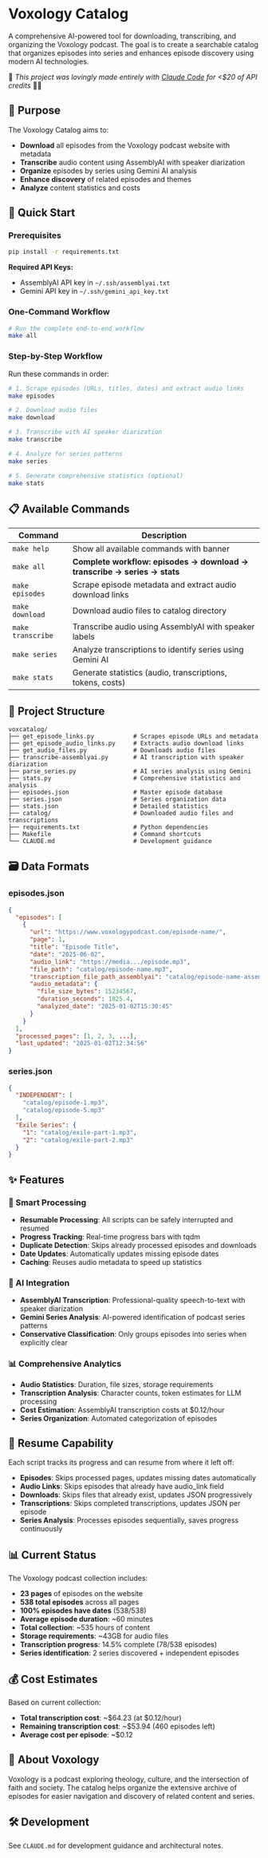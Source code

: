 # Voxology Catalog

A comprehensive AI-powered tool for downloading, transcribing, and organizing the Voxology podcast. The goal is to create a searchable catalog that organizes episodes into series and enhances episode discovery using modern AI technologies.

💝 _This project was lovingly made entirely with [Claude Code](https://claude.ai/code) for <$20 of API credits_ 🤖✨

## 🎯 Purpose

The Voxology Catalog aims to:
- **Download** all episodes from the Voxology podcast website with metadata
- **Transcribe** audio content using AssemblyAI with speaker diarization
- **Organize** episodes by series using Gemini AI analysis
- **Enhance discovery** of related episodes and themes
- **Analyze** content statistics and costs

## 🚀 Quick Start

### Prerequisites
```bash
pip install -r requirements.txt
```

**Required API Keys:**
- AssemblyAI API key in `~/.ssh/assemblyai.txt`
- Gemini API key in `~/.ssh/gemini_api_key.txt`

### One-Command Workflow
```bash
# Run the complete end-to-end workflow
make all
```

### Step-by-Step Workflow
Run these commands in order:

```bash
# 1. Scrape episodes (URLs, titles, dates) and extract audio links
make episodes

# 2. Download audio files
make download

# 3. Transcribe with AI speaker diarization
make transcribe

# 4. Analyze for series patterns
make series

# 5. Generate comprehensive statistics (optional)
make stats
```

## 📋 Available Commands

| Command | Description |
|---------|-------------|
| `make help` | Show all available commands with banner |
| `make all` | **Complete workflow: episodes → download → transcribe → series → stats** |
| `make episodes` | Scrape episode metadata and extract audio download links |
| `make download` | Download audio files to catalog directory |
| `make transcribe` | Transcribe audio using AssemblyAI with speaker labels |
| `make series` | Analyze transcriptions to identify series using Gemini AI |
| `make stats` | Generate statistics (audio, transcriptions, tokens, costs) |

## 📁 Project Structure

```
voxcatalog/
├── get_episode_links.py           # Scrapes episode URLs and metadata
├── get_episode_audio_links.py     # Extracts audio download links
├── get_audio_files.py             # Downloads audio files
├── transcribe-assemblyai.py       # AI transcription with speaker diarization
├── parse_series.py                # AI series analysis using Gemini
├── stats.py                       # Comprehensive statistics and analysis
├── episodes.json                  # Master episode database
├── series.json                    # Series organization data
├── stats.json                     # Detailed statistics
├── catalog/                       # Downloaded audio files and transcriptions
├── requirements.txt               # Python dependencies
├── Makefile                       # Command shortcuts
└── CLAUDE.md                      # Development guidance
```

## 🗃️ Data Formats

### episodes.json
```json
{
  "episodes": [
    {
      "url": "https://www.voxologypodcast.com/episode-name/",
      "page": 1,
      "title": "Episode Title",
      "date": "2025-06-02",
      "audio_link": "https://media.../episode.mp3",
      "file_path": "catalog/episode-name.mp3",
      "transcription_file_path_assemblyai": "catalog/episode-name-assemblyai.txt",
      "audio_metadata": {
        "file_size_bytes": 15234567,
        "duration_seconds": 1825.4,
        "analyzed_date": "2025-01-02T15:30:45"
      }
    }
  ],
  "processed_pages": [1, 2, 3, ...],
  "last_updated": "2025-01-02T12:34:56"
}
```

### series.json
```json
{
  "INDEPENDENT": [
    "catalog/episode-1.mp3",
    "catalog/episode-5.mp3"
  ],
  "Exile Series": {
    "1": "catalog/exile-part-1.mp3", 
    "2": "catalog/exile-part-2.mp3"
  }
}
```

## ✨ Features

### 🔄 Smart Processing
- **Resumable Processing**: All scripts can be safely interrupted and resumed
- **Progress Tracking**: Real-time progress bars with tqdm
- **Duplicate Detection**: Skips already processed episodes and downloads
- **Date Updates**: Automatically updates missing episode dates
- **Caching**: Reuses audio metadata to speed up statistics

### 🤖 AI Integration
- **AssemblyAI Transcription**: Professional-quality speech-to-text with speaker diarization
- **Gemini Series Analysis**: AI-powered identification of podcast series patterns
- **Conservative Classification**: Only groups episodes into series when explicitly clear

### 📊 Comprehensive Analytics
- **Audio Statistics**: Duration, file sizes, storage requirements
- **Transcription Analysis**: Character counts, token estimates for LLM processing
- **Cost Estimation**: AssemblyAI transcription costs at $0.12/hour
- **Series Organization**: Automated categorization of episodes

## 🔄 Resume Capability

Each script tracks its progress and can resume from where it left off:
- **Episodes**: Skips processed pages, updates missing dates automatically
- **Audio Links**: Skips episodes that already have audio_link field
- **Downloads**: Skips files that already exist, updates JSON progressively
- **Transcriptions**: Skips completed transcriptions, updates JSON per episode
- **Series Analysis**: Processes episodes sequentially, saves progress continuously

## 📊 Current Status

The Voxology podcast collection includes:
- **23 pages** of episodes on the website
- **538 total episodes** across all pages
- **100% episodes have dates** (538/538)
- **Average episode duration**: ~60 minutes
- **Total collection**: ~535 hours of content
- **Storage requirements**: ~43GB for audio files
- **Transcription progress**: 14.5% complete (78/538 episodes)
- **Series identification**: 2 series discovered + independent episodes

## 💰 Cost Estimates

Based on current collection:
- **Total transcription cost**: ~$64.23 (at $0.12/hour)
- **Remaining transcription cost**: ~$53.94 (460 episodes left)
- **Average cost per episode**: ~$0.12

## 🎵 About Voxology

Voxology is a podcast exploring theology, culture, and the intersection of faith and society. The catalog helps organize the extensive archive of episodes for easier navigation and discovery of related content and series.

## 🛠️ Development

See `CLAUDE.md` for development guidance and architectural notes.